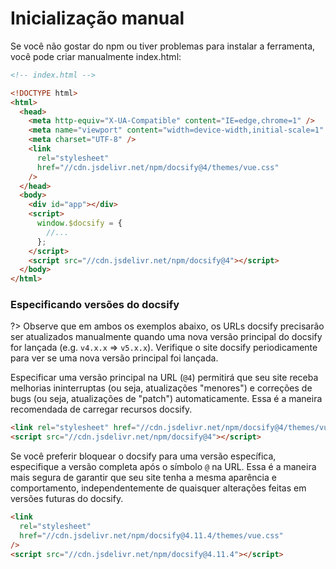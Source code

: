 # Inicialização manual

Se você não gostar do npm ou tiver problemas para instalar a ferramenta, você pode criar manualmente index.html:

```html
<!-- index.html -->

<!DOCTYPE html>
<html>
  <head>
    <meta http-equiv="X-UA-Compatible" content="IE=edge,chrome=1" />
    <meta name="viewport" content="width=device-width,initial-scale=1" />
    <meta charset="UTF-8" />
    <link
      rel="stylesheet"
      href="//cdn.jsdelivr.net/npm/docsify@4/themes/vue.css"
    />
  </head>
  <body>
    <div id="app"></div>
    <script>
      window.$docsify = {
        //...
      };
    </script>
    <script src="//cdn.jsdelivr.net/npm/docsify@4"></script>
  </body>
</html>
```
### Especificando versões do docsify

?> Observe que em ambos os exemplos abaixo, os URLs docsify precisarão ser atualizados manualmente quando uma nova versão principal do docsify for lançada (e.g. `v4.x.x` => `v5.x.x`). Verifique o site docsify periodicamente para ver se uma nova versão principal foi lançada.

Especificar uma versão principal na URL (`@4`) permitirá que seu site receba melhorias ininterruptas (ou seja, atualizações "menores") e correções de bugs (ou seja, atualizações de "patch") automaticamente. Essa é a maneira recomendada de carregar recursos docsify.

```html
<link rel="stylesheet" href="//cdn.jsdelivr.net/npm/docsify@4/themes/vue.css" />
<script src="//cdn.jsdelivr.net/npm/docsify@4"></script>
```

Se você preferir bloquear o docsify para uma versão específica, especifique a versão completa após o símbolo `@` na URL. Essa é a maneira mais segura de garantir que seu site tenha a mesma aparência e comportamento, independentemente de quaisquer alterações feitas em versões futuras do docsify.

```html
<link
  rel="stylesheet"
  href="//cdn.jsdelivr.net/npm/docsify@4.11.4/themes/vue.css"
/>
<script src="//cdn.jsdelivr.net/npm/docsify@4.11.4"></script>
```

